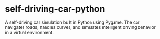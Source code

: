 # self-driving-car-python
A self-driving car simulation built in Python using Pygame. The car navigates roads, handles curves, and simulates intelligent driving behavior in a virtual environment.
